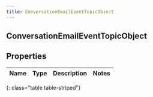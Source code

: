 ```yaml
---
title: ConversationEmailEventTopicObject
---
```

## ConversationEmailEventTopicObject


## Properties

| Name | Type | Description | Notes |
| ------------ | ------------- | ------------- | ------------- |
{: class="table table-striped"}



